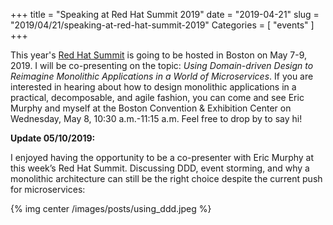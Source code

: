 +++
title = "Speaking at Red Hat Summit 2019"
date = "2019-04-21"
slug = "2019/04/21/speaking-at-red-hat-summit-2019"
Categories = [ "events" ]
+++

This year's [Red Hat Summit](https://www.redhat.com/en/summit/2019) is going to be hosted in Boston on May 7-9, 2019. I will be co-presenting on the topic: *Using Domain-driven Design to Reimagine Monolithic Applications in a World of Microservices*. If you are interested in hearing about how to design monolithic applications in a practical, decomposable, and agile fashion, you can come and see Eric Murphy and myself at the Boston Convention & Exhibition Center on Wednesday, May 8, 10:30 a.m.-11:15 a.m. Feel free to drop by to say hi!

<!--more-->

**Update 05/10/2019:**

I enjoyed having the opportunity to be a co-presenter with Eric Murphy at this week’s Red Hat Summit. Discussing DDD, event storming, and why a monolithic architecture can still be the right choice despite the current push for microservices:

{% img center /images/posts/using_ddd.jpeg %}
